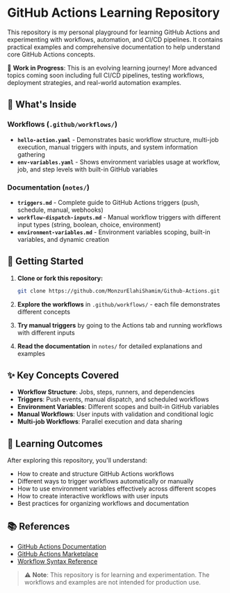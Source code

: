 # GitHub Actions Learning Repository

This repository is my personal playground for learning GitHub Actions and experimenting with workflows, automation, and CI/CD pipelines. It contains practical examples and comprehensive documentation to help understand core GitHub Actions concepts.

🚧 **Work in Progress**: This is an evolving learning journey! More advanced topics coming soon including full CI/CD pipelines, testing workflows, deployment strategies, and real-world automation examples.

## 📁 What's Inside

### Workflows (`.github/workflows/`)
- **`hello-action.yaml`** - Demonstrates basic workflow structure, multi-job execution, manual triggers with inputs, and system information gathering
- **`env-variables.yaml`** - Shows environment variables usage at workflow, job, and step levels with built-in GitHub variables

### Documentation (`notes/`)
- **`triggers.md`** - Complete guide to GitHub Actions triggers (push, schedule, manual, webhooks)
- **`workflow-dispatch-inputs.md`** - Manual workflow triggers with different input types (string, boolean, choice, environment)
- **`environment-variables.md`** - Environment variables scoping, built-in variables, and dynamic creation

## 🚀 Getting Started

1. **Clone or fork this repository:**
   ```bash
   git clone https://github.com/MonzurElahiShamim/Github-Actions.git
   ```

2. **Explore the workflows** in `.github/workflows/` - each file demonstrates different concepts

3. **Try manual triggers** by going to the Actions tab and running workflows with different inputs

4. **Read the documentation** in `notes/` for detailed explanations and examples

## ✨ Key Concepts Covered

- **Workflow Structure**: Jobs, steps, runners, and dependencies
- **Triggers**: Push events, manual dispatch, and scheduled workflows  
- **Environment Variables**: Different scopes and built-in GitHub variables
- **Manual Workflows**: User inputs with validation and conditional logic
- **Multi-job Workflows**: Parallel execution and data sharing

## 🎯 Learning Outcomes

After exploring this repository, you'll understand:
- How to create and structure GitHub Actions workflows
- Different ways to trigger workflows automatically or manually
- How to use environment variables effectively across different scopes
- How to create interactive workflows with user inputs
- Best practices for organizing workflows and documentation

## 📚 References

* [GitHub Actions Documentation](https://docs.github.com/en/actions)
* [GitHub Actions Marketplace](https://github.com/marketplace?type=actions)
* [Workflow Syntax Reference](https://docs.github.com/en/actions/using-workflows/workflow-syntax-for-github-actions)

> ⚠️ **Note**: This repository is for learning and experimentation. The workflows and examples are not intended for production use.




